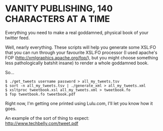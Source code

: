 VANITY PUBLISHING, 140 CHARACTERS AT A TIME
===================================

Everything you need to make a real goddamned, physical book of your twitter feed.

Well, nearly everything. These scripts will help you generate some XSL:FO that you can run through your favourite XSL:FO processor (I used apache's FOP (http://xmlgraphics.apache.org/fop/), but you might choose something less pathologically batshit insane) to render a whole goddamned book.

So...

	$ ./get_tweets username password > all_my_tweets.tsv
	$ sort -n all_my_tweets.tsv | ./generate_xml > all_my_tweets.xml
	$ xsltproc tweetbook.xsl all_my_tweets.xml > tweetbook.fo
	$ fop tweetbook.fo tweetbook.pdf
	
Right now, I'm getting one printed using Lulu.com, I'll let you know how it goes.

An example of the sort of thing to expect: http://www.techbelly.com/tweet.pdf